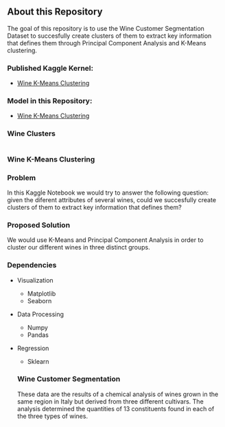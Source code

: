 ![]()

## About this Repository

The goal of this repository is to use the Wine Customer Segmentation Dataset to succesfully create clusters of them to extract key information that defines them through Principal Component Analysis and K-Means clustering.

### Published Kaggle Kernel:

- [Wine K-Means Clustering]()

### Model in this Repository:

- [Wine K-Means Clustering]()

### Wine Clusters

![]()

### Wine K-Means Clustering

### Problem

In this Kaggle Notebook we would try to answer the following question: given the diferent attributes of several wines, could we succesfully create clusters of them to extract key information that defines them?

### Proposed Solution

We would use K-Means and Principal Component Analysis in order to cluster our different wines in three distinct groups.

### Dependencies

- Visualization
  - Matplotlib
  - Seaborn
- Data Processing
  - Numpy
  - Pandas
- Regression

  - Sklearn

  ### Wine Customer Segmentation

  These data are the results of a chemical analysis of wines grown in the same region in Italy but derived from three different cultivars. The analysis determined the quantities of 13 constituents found in each of the three types of wines.
